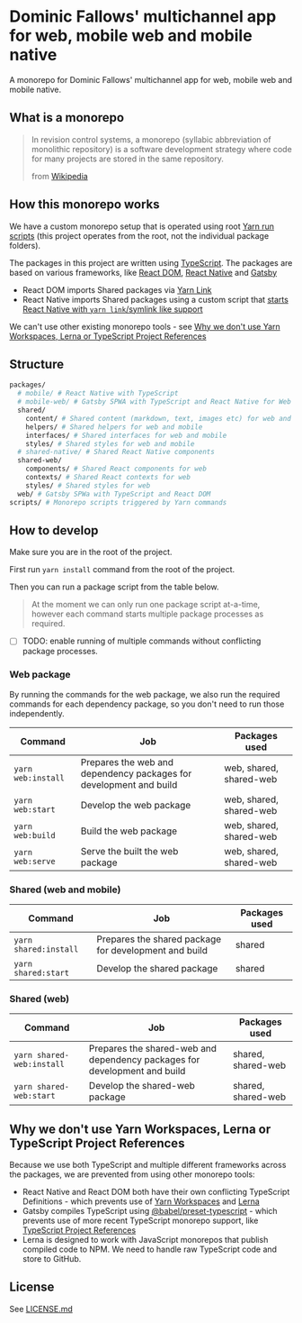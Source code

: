 # Dominic Fallows' multichannel app for web, mobile web and mobile native

A monorepo for Dominic Fallows' multichannel app for web, mobile web and mobile native.

## What is a monorepo

> In revision control systems, a monorepo (syllabic abbreviation of monolithic repository) is a software development strategy where code for many projects are stored in the same repository.
>
> from [Wikipedia](https://en.wikipedia.org/wiki/Monorepo)

## How this monorepo works

We have a custom monorepo setup that is operated using root [Yarn run scripts](https://yarnpkg.com/lang/en/docs/cli/run) (this project operates from the root, not the individual package folders).

The packages in this project are written using [TypeScript](https://www.typescriptlang.org). The packages are based on various frameworks, like [React DOM](https://reactjs.org), [React Native](https://facebook.github.io/react-native/) and [Gatsby](https://www.gatsbyjs.org/)

- React DOM imports Shared packages via [Yarn Link](https://yarnpkg.com/lang/en/docs/cli/link)
- React Native imports Shared packages using a custom script that [starts React Native with `yarn link`/symlink like support](https://gist.github.com/GingerBear/485f922a1e403739dc56d279925b216d)

We can't use other existing monorepo tools - see [Why we don't use Yarn Workspaces, Lerna or TypeScript Project References](#why-we-dont-use-yarn-workspaces-lerna-or-typescript-project-references)

## Structure

```bash
packages/
  # mobile/ # React Native with TypeScript
  # mobile-web/ # Gatsby SPWA with TypeScript and React Native for Web
  shared/
    content/ # Shared content (markdown, text, images etc) for web and mobile
    helpers/ # Shared helpers for web and mobile
    interfaces/ # Shared interfaces for web and mobile
    styles/ # Shared styles for web and mobile
  # shared-native/ # Shared React Native components
  shared-web/
    components/ # Shared React components for web
    contexts/ # Shared React contexts for web
    styles/ # Shared styles for web
  web/ # Gatsby SPWa with TypeScript and React DOM
scripts/ # Monorepo scripts triggered by Yarn commands
```

## How to develop

Make sure you are in the root of the project.

First run `yarn install` command from the root of the project.

Then you can run a package script from the table below.

> At the moment we can only run one package script at-a-time, however each command starts multiple package processes as required.

- [ ] TODO: enable running of multiple commands without conflicting package processes.

### Web package

By running the commands for the web package, we also run the required commands for each dependency package, so you don't need to run those independently.

| Command | Job | Packages used |
|---|---|---|
| `yarn web:install` | Prepares the web and dependency packages for development and build | web, shared, shared-web |
| `yarn web:start` | Develop the web package | web, shared, shared-web |
| `yarn web:build` | Build the web package | web, shared, shared-web |
| `yarn web:serve` | Serve the built the web package | web, shared, shared-web |

### Shared (web and mobile)

| Command | Job | Packages used |
|---|---|---|
| `yarn shared:install` | Prepares the shared package for development and build | shared |
| `yarn shared:start` | Develop the shared package | shared |

### Shared (web)

| Command | Job | Packages used |
|---|---|---|
| `yarn shared-web:install` | Prepares the shared-web and dependency packages for development and build | shared, shared-web |
| `yarn shared-web:start` | Develop the shared-web package | shared, shared-web |

<!-- | `yarn start:mobile-web` | Develop the Mobile Web package | shared, shared-native, mobile-web |
| `yarn start:mobile:android` | Develop the Mobile Native package (Android) | shared, shared-native, mobile |
| `yarn start:mobile:ios` | Develop the Mobile Native package (iOS) | shared, shared-native, mobile | -->

<!---
### To run your app on iOS

`cd packages/mobile` then `react-native run-ios`

or open `ios/mobile.xcodeproj` in Xcode and hit the Run button

### To run your app on Android

`cd packages/mobile`, have an Android emulator running (quickest way to get started), or a device connected, then `react-native run-android`
-->

## Why we don't use Yarn Workspaces, Lerna or TypeScript Project References

Because we use both TypeScript and multiple different frameworks across the packages, we are prevented from using other monorepo tools:

- React Native and React DOM both have their own conflicting TypeScript Definitions - which prevents use of [Yarn Workspaces](https://yarnpkg.com/lang/en/docs/workspaces) and [Lerna](https://github.com/lerna/lerna)
- Gatsby compiles TypeScript using [@babel/preset-typescript](@babel/preset-typescript) - which prevents use of more recent TypeScript monorepo support, like [TypeScript Project References](https://www.typescriptlang.org/docs/handbook/project-references.html)
- Lerna is designed to work with JavaScript monorepos that publish compiled code to NPM. We need to handle raw TypeScript code and store to GitHub.

<!-- ## Hosting
AWS Amplify rewrite rule for hybrid Gatsby app (static and dymaic route app)
</^[^.]+$|\.(?!(css|gif|html|ico|jpg|js|json|png|txt|svg|woff|ttf)$)([^.]+$)/>
-->

## License

See [LICENSE.md](LICENSE.md)